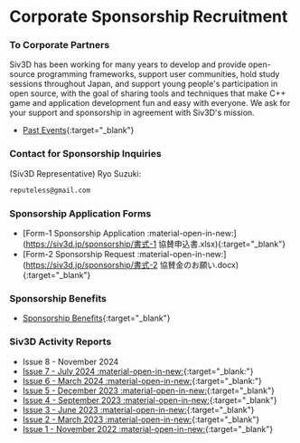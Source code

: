# Corporate Sponsorship Recruitment

### To Corporate Partners
Siv3D has been working for many years to develop and provide open-source programming frameworks, support user communities, hold study sessions throughout Japan, and support young people's participation in open source, with the goal of sharing tools and techniques that make C++ game and application development fun and easy with everyone. We ask for your support and sponsorship in agreement with Siv3D's mission.

- [Past Events](../community/history.md){:target="_blank"}

### Contact for Sponsorship Inquiries
(Siv3D Representative) Ryo Suzuki:
```txt
reputeless@gmail.com
```

### Sponsorship Application Forms
- [Form-1 Sponsorship Application :material-open-in-new:](https://siv3d.jp/sponsorship/書式-1 協賛申込書.xlsx){:target="_blank"}
- [Form-2 Sponsorship Request :material-open-in-new:](https://siv3d.jp/sponsorship/書式-2 協賛金のお願い.docx){:target="_blank"}

### Sponsorship Benefits
- [Sponsorship Benefits](corporate-sponsor-guideline.md){:target="_blank"}

### Siv3D Activity Reports
- Issue 8 - November 2024
- [Issue 7 - July 2024 :material-open-in-new:](https://siv3d.jp/sponsorship/report7.pdf){:target="_blank:"}
- [Issue 6 - March 2024 :material-open-in-new:](https://siv3d.jp/sponsorship/report6.pdf){:target="_blank:"}
- [Issue 5 - December 2023 :material-open-in-new:](https://siv3d.jp/sponsorship/report5.pdf){:target="_blank"}
- [Issue 4 - September 2023 :material-open-in-new:](https://siv3d.jp/sponsorship/report4.pdf){:target="_blank"}
- [Issue 3 - June 2023 :material-open-in-new:](https://siv3d.jp/sponsorship/report3.pdf){:target="_blank"}
- [Issue 2 - March 2023 :material-open-in-new:](https://siv3d.jp/sponsorship/report2.pdf){:target="_blank"}
- [Issue 1 - November 2022 :material-open-in-new:](https://siv3d.jp/sponsorship/report1.pdf){:target="_blank"}